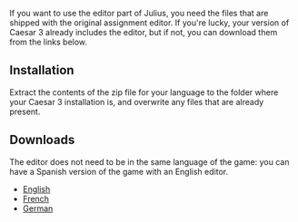 If you want to use the editor part of Julius, you need the files that are shipped with the original assignment editor. If you're lucky, your version of Caesar 3 already includes the editor, but if not, you can download them from the links below.

## Installation

Extract the contents of the zip file for your language to the folder where your Caesar 3 installation is, and overwrite any files that are already present.

## Downloads

The editor does not need to be in the same language of the game: you can have a Spanish version of the game with an English editor.

* [English](https://github.com/bvschaik/julius-support/releases/download/editor/caesar3_map_editor_english.zip)
* [French](https://github.com/bvschaik/julius-support/releases/download/editor/caesar3_map_editor_french.zip)
* [German](https://github.com/bvschaik/julius-support/releases/download/editor/caesar3_map_editor_german.zip)